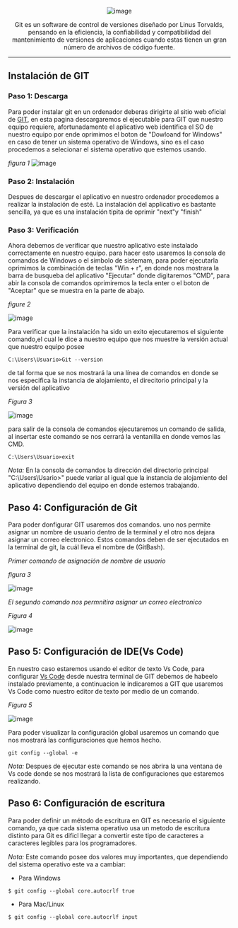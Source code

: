<div align="center">
 
![image](https://github.com/Brayan-Hc11/GIT/assets/118775234/3d9e5d22-44d7-4327-b8c3-a254a7f39f19)

Git es un software de control de versiones diseñado por Linus Torvalds, pensando en la eficiencia, la confiabilidad y compatibilidad del mantenimiento de versiones de aplicaciones cuando estas tienen un gran número de archivos de código fuente.
</div>

***
## Instalación de GIT

### Paso 1: Descarga
Para poder instalar git en un ordenador deberas dirigirte al sitio web oficial de [GIT](https://git-scm.com), en esta pagina descargaremos el ejecutable para GIT que nuestro equipo requiere, afortunadamente el aplicativo web identifica el SO de nuestro equipo por ende oprimimos el boton de "Dowloand for Windows" en caso de tener un sistema operativo de Windows, sino es el caso procedemos a selecionar el sistema operativo que estemos usando.

_figura 1_
![image](https://github.com/Brayan-Hc11/GIT/assets/118775234/398fd2cd-75ee-469a-8136-2fa7d7f82a12)

### Paso 2: Instalación
Despues de descargar el aplicativo en nuestro ordenador procedemos a realizar la instalación de esté. La instalación del applicativo es bastante sencilla, ya que es una instalación tipita de oprimir "next"y "finish"

### Paso 3: Verificación
Ahora debemos de verificar que nuestro aplicativo este instalado correctamente en nuestro equipo. para hacer esto usaremos la consola de comandos de Windows o el simbolo de sistemam, para poder ejecutarla oprimimos la combinación de teclas "Win + r", en donde nos mostrara la barra de busqueba del aplicativo "Ejecutar" donde digitaremos "CMD", para abir la consola de comandos oprimiremos la tecla enter o el boton de "Aceptar" que se muestra en la parte de abajo.  

_figure 2_

![image](https://github.com/Brayan-Hc11/GIT/assets/118775234/cb60e16d-f5f8-4c37-9950-d9e647ef7c59)

Para verificar que la instalación ha sido un exito ejecutaremos el siguiente comando,el cual le dice a nuestro equipo que nos muestre la versión actual que nuestro equipo posee
~~~
C:\Users\Usuario>Git --version
~~~

de tal forma que se nos mostrará la una línea de comandos en donde se nos especifica la instancia de alojamiento, el direcitorio principal y la versión del aplicativo

_Figura 3_

![image](https://github.com/Brayan-Hc11/GIT/assets/118775234/76e85202-b608-4e23-b62c-b8c0038a30e3)

para salir de la consola de comandos ejecutaremos un comando de salida, al insertar este comando se nos cerrará la ventanilla en donde vemos las CMD.
~~~
C:\Users\Usuario>exit
~~~

_Nota:_ En la consola de comandos la dirección del directorio principal "C:\Users\Usario>" puede variar al igual que la instancia de alojamiento del aplicativo dependiendo del equipo en donde estemos trabajando.

## Paso 4: Configuración de Git
Para poder donfigurar GIT usaremos dos comandos. uno nos permite asignar un nombre de usuario dentro de la terminal y el otro nos dejara asignar un correo electronico. Estos comandos deben de ser ejecutados en la terminal de git, la cuál lleva el nombre de (GitBash).

_Primer comando de asignación de nombre de usuario_

_figura 3_

![image](https://github.com/Brayan-Hc11/GIT/assets/118775234/55941c93-87a6-460c-9ab9-765ce7f1dfea)

_El segundo comando nos permnitira asignar un correo electronico_

_Figura 4_

![image](https://github.com/Brayan-Hc11/GIT/assets/118775234/739a55e4-7b20-438c-9032-4c1eb777a334)

## Paso 5: Configuración de  IDE(Vs Code)
En nuestro caso estaremos usando el editor de texto Vs Code, para configurar [Vs Code](https://code.visualstudio.com) desde nuestra terminal de GIT debemos de habeelo instalado previamente, a continuacion le indicaremos a GIT que usaremos Vs Code como nuestro editor de texto por medio de un comando.

_Figura 5_

![image](https://github.com/Brayan-Hc11/GIT/assets/118775234/75d6102e-9710-4a0f-b3f6-e3317bc939f8)

Para poder visualizar la configuración global usaremos un comando que nos mostrará las configuraciones que hemos hecho.

~~~
git config --global -e
~~~
_Nota:_ Despues de ejecutar este comando se nos abrira la una ventana de Vs code donde se nos mostrará la lista de configuraciones que estaremos realizando.

## Paso 6: Configuración de escritura
Para poder definir un método de escritura en GIT es necesario el siguiente comando, ya que cada sistema operativo usa un metodo de escritura distinto para Git es dificl llegar a convertir este tipo de caracteres a caracteres legibles para los programadores.

_Nota:_ Este comando posee dos valores muy importantes, que dependiendo del sistema operativo este va a cambiar:

 - Para Windows
   
~~~
$ git config --global core.autocrlf true
~~~

  - Para Mac/Linux

~~~
$ git config --global core.autocrlf input
~~~










































































